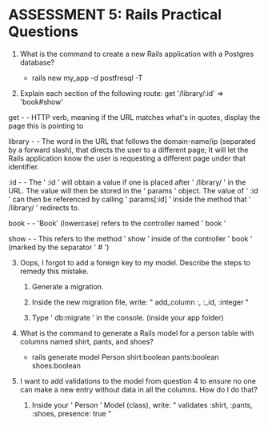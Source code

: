 # ASSESSMENT 5: Rails Practical Questions

1. What is the command to create a new Rails application with a Postgres database?

	- rails new my_app -d postfresql -T



2. Explain each section of the following route:  get '/library/:id' => 'book#show'

get -	- HTTP verb, meaning if the URL matches what's in quotes, display the page this is pointing to

library -	- The word in the URL that follows the domain-name/ip (separated by a forward slash), that directs the user to a different page;
	It will let the Rails application know the user is requesting a different page under that identifier.

:id -	- The ' :id ' will obtain a value if one is placed after ' /library/ ' in the URL.  The value will then be stored in the ' params ' object.
	The value of  ' :id ' can then be referenced by calling ' params[:id] ' inside the method that ' /library/ ' redirects to.

book -	- 'Book' (lowercase) refers to the controller named ' book '

show -	- This refers to the method ' show ' inside of the controller ' book ' (marked by the separator ' # ')



3. Oops, I forgot to add a foreign key to my model. Describe the steps to remedy this mistake.

	1.	Generate a migration.

	2.	Inside the new migration file, write:
		   "   add_column     :<MY-MODEL-NAME>,    :<PARENT-MODEL-NAME>_id,    :integer   "

	3.	Type  ' db:migrate '  in the console.  (inside your app folder)



4. What is the command to generate a Rails model for a person table with columns named shirt, pants, and shoes?

	- rails generate model  Person   shirt:boolean   pants:boolean   shoes:boolean



5. I want to add validations to the model from question 4 to ensure no one can make a new entry without data in all the columns. How do I do that?

	1.	Inside your ' Person ' Model (class), write:
		   "   validates   :shirt,   :pants,   :shoes,   presence:  true   "